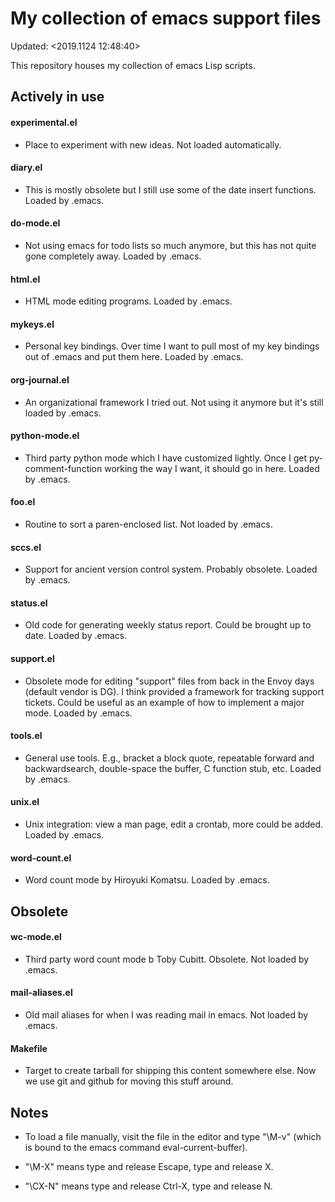 # My collection of emacs support files
Updated: <2019.1124 12:48:40>

This repository houses my collection of emacs Lisp scripts. 

## Actively in use

#### experimental.el

  * Place to experiment with new ideas. Not loaded automatically.

#### diary.el

  * This is mostly obsolete but I still use some of the date insert
    functions. Loaded by .emacs.

#### do-mode.el

  * Not using emacs for todo lists so much anymore, but this has not quite gone 
    completely away. Loaded by .emacs.

#### html.el

  * HTML mode editing programs. Loaded by .emacs.

#### mykeys.el

  * Personal key bindings. Over time I want to pull most of
    my key bindings out of .emacs and put them here. Loaded by .emacs.

#### org-journal.el

  * An organizational framework I tried out. Not using it anymore
    but it's still loaded by .emacs.

#### python-mode.el

  * Third party python mode which I have customized lightly. Once I
    get py-comment-function working the way I want, it should go in
    here. Loaded by .emacs.

#### foo.el

  * Routine to sort a paren-enclosed list. Not loaded by .emacs.

#### sccs.el

  * Support for ancient version control system. Probably obsolete. Loaded by .emacs.

#### status.el

  * Old code for generating weekly status report. Could be brought
      up to date. Loaded by .emacs.

#### support.el

  * Obsolete mode for editing "support" files from back in the Envoy
    days (default vendor is DG). I think provided a framework for
    tracking support tickets. Could be useful as an example of how to
    implement a major mode. Loaded by .emacs.

#### tools.el

  * General use tools. E.g., bracket a block quote, repeatable forward
    and backwardsearch, double-space the buffer, C function stub, etc.
    Loaded by .emacs.

#### unix.el

  * Unix integration: view a man page, edit a crontab, more could be
    added. Loaded by .emacs.

#### word-count.el

  * Word count mode by Hiroyuki Komatsu. Loaded by .emacs.

## Obsolete

#### wc-mode.el

  * Third party word count mode b Toby Cubitt. Obsolete. Not loaded by
    .emacs.

#### mail-aliases.el

  * Old mail aliases for when I was reading mail in emacs. Not
    loaded by .emacs.

#### Makefile

  * Target to create tarball for shipping this content somewhere
    else. Now we use git and github for moving this stuff around.

## Notes

  * To load a file manually, visit the file in the editor and type "\M-v"
    (which is bound to the emacs command eval-current-buffer).

  * "\M-X" means type and release Escape, type and release X.

  * "\CX-N" means type and release Ctrl-X, type and release N.
